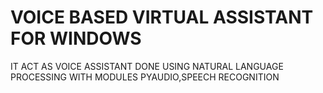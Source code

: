 # VOICE BASED VIRTUAL ASSISTANT FOR WINDOWS
IT ACT AS VOICE ASSISTANT
DONE USING NATURAL LANGUAGE PROCESSING 
WITH MODULES PYAUDIO,SPEECH RECOGNITION 
